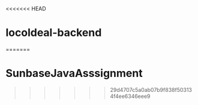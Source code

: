 <<<<<<< HEAD
# locoldeal-backend
=======
# SunbaseJavaAsssignment
>>>>>>> 29d4707c5a0ab07b9f838f503134f4ee6346eee9

